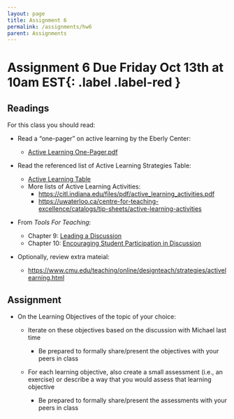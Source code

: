 ```yaml
---
layout: page
title: Assignment 6
permalink: /assignments/hw6
parent: Assignments
---
```


# Assignment 6 **Due Friday Oct 13th at 10am EST**{: .label .label-red }

## Readings 

For this class you should read:

- Read a “one-pager” on active learning by the Eberly Center: 
    - [Active Learning One-Pager.pdf](https://drive.google.com/file/d/1hNFbbyl6QBOsXInm749Y6UIFia2x9MAm/view)

- Read the referenced list of Active Learning Strategies Table: 
    - [Active Learning Table](https://www.google.com/url?q=https://cmu.app.box.com/s/frzz1k5zce9o93zonjlagka9aachp9pr&sa=D&source=docs&ust=1698847923158322&usg=AOvVaw2IK5si9r2GF6sZkeXT6Is_)
    - More lists of Active Learning Activities: 
        - <https://citl.indiana.edu/files/pdf/active_learning_activities.pdf>
        - <https://uwaterloo.ca/centre-for-teaching-excellence/catalogs/tip-sheets/active-learning-activities>

- From _Tools For Teaching_: 
    - Chapter 9: [Leading a Discussion](https://drive.google.com/drive/folders/1fUr1llLi425bJF98WRUuB1gHqlmBeims)
    - Chapter 10: [Encouraging Student Participation in Discussion](https://drive.google.com/drive/folders/1fUr1llLi425bJF98WRUuB1gHqlmBeims)

- Optionally, review extra mateial:
    - <https://www.cmu.edu/teaching/online/designteach/strategies/activelearning.html>


## Assignment

- On the Learning Objectives of the topic of your choice:
    - Iterate on these objectives based on the discussion with Michael last time
        - Be prepared to formally share/present the objectives with your peers in class

    - For each learning objective, also create a small assessment (i.e., an exercise) or describe a way that you would assess that learning objective
        - Be prepared to formally share/present the assessments with your peers in class


